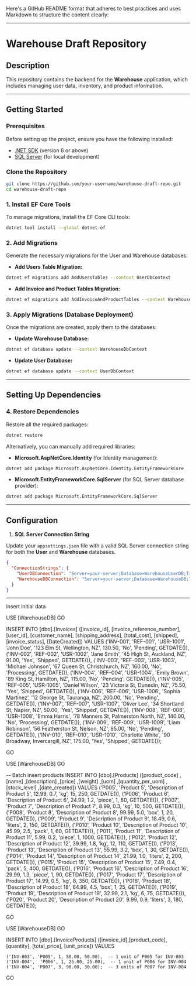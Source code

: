 Here's a GitHub README format that adheres to best practices and uses Markdown to structure the content clearly:

---

# Warehouse Draft Repository

## Description

This repository contains the backend for the **Warehouse** application, which includes managing user data, inventory, and product information.

---

## Getting Started

### Prerequisites

Before setting up the project, ensure you have the following installed:

- [.NET SDK](https://dotnet.microsoft.com/download) (version 6 or above)
- [SQL Server](https://www.microsoft.com/en-us/sql-server/sql-server-downloads) (for local development)

### Clone the Repository

```bash
git clone https://github.com/your-username/warehouse-draft-repo.git
cd warehouse-draft-repo
```

### 1. Install EF Core Tools

To manage migrations, install the EF Core CLI tools:

```bash
dotnet tool install --global dotnet-ef
```

### 2. Add Migrations

Generate the necessary migrations for the User and Warehouse databases:

- **Add Users Table Migration:**

```bash
dotnet ef migrations add AddUsersTables --context UserDbContext
```

- **Add Invoice and Product Tables Migration:**

```bash
dotnet ef migrations add AddInvoiceAndProductTables --context WarehouseDbContext
```

### 3. Apply Migrations (Database Deployment)

Once the migrations are created, apply them to the databases:

- **Update Warehouse Database:**

```bash
dotnet ef database update --context WarehouseDbContext
```

- **Update User Database:**

```bash
dotnet ef database update --context UserDbContext
```

---

## Setting Up Dependencies

### 4. Restore Dependencies

Restore all the required packages:

```bash
dotnet restore
```

Alternatively, you can manually add required libraries:

- **Microsoft.AspNetCore.Identity** (for Identity management):

```bash
dotnet add package Microsoft.AspNetCore.Identity.EntityFrameworkCore
```

- **Microsoft.EntityFrameworkCore.SqlServer** (for SQL Server database provider):

```bash
dotnet add package Microsoft.EntityFrameworkCore.SqlServer
```

---

## Configuration

1. **SQL Server Connection String**

Update your `appsettings.json` file with a valid SQL Server connection string for both the **User** and **Warehouse** databases.

```json
{
  "ConnectionStrings": {
    "UserDBConnection": "Server=your-server;Database=WarehouseUserDB;Trusted_Connection=True;TrustServerCertificate=True;User Id=your-username;Password=your-password;",
    "WarehouseDBConnection": "Server=your-server;Database=WarehouseDB;Trusted_Connection=True;TrustServerCertificate=True;User Id=your-username;Password=your-password;"
  }
}
```

---

insert initial data

USE [WarehouseDB]
GO

INSERT INTO [dbo].[Invoices] 
    ([invoice_id], [invoice_reference_number], [user_id], [customer_name], 
     [shipping_address], [total_cost], [shipped], [invoice_status], [DateCreated])
VALUES
    ('INV-001', 'REF-001', 'USR-1001', 'John Doe', '123 Elm St, Wellington, NZ', 130.50, 'No', 'Pending', GETDATE()),
    ('INV-002', 'REF-002', 'USR-1002', 'Jane Smith', '45 High St, Auckland, NZ', 91.00, 'Yes', 'Shipped', GETDATE()),
    ('INV-003', 'REF-003', 'USR-1003', 'Michael Johnson', '67 Queen St, Christchurch, NZ', 160.00, 'No', 'Processing', GETDATE()),
    ('INV-004', 'REF-004', 'USR-1004', 'Emily Brown', '89 King St, Hamilton, NZ', 115.00, 'No', 'Pending', GETDATE()),
    ('INV-005', 'REF-005', 'USR-1005', 'Daniel Wilson', '23 Victoria St, Dunedin, NZ', 75.50, 'Yes', 'Shipped', GETDATE()),
    ('INV-006', 'REF-006', 'USR-1006', 'Sophia Martinez', '12 George St, Tauranga, NZ', 200.00, 'No', 'Pending', GETDATE()),
    ('INV-007', 'REF-007', 'USR-1007', 'Oliver Lee', '34 Shortland St, Napier, NZ', 50.00, 'Yes', 'Shipped', GETDATE()),
    ('INV-008', 'REF-008', 'USR-1008', 'Emma Harris', '78 Manners St, Palmerston North, NZ', 140.00, 'No', 'Processing', GETDATE()),
    ('INV-009', 'REF-009', 'USR-1009', 'Liam Robinson', '56 Featherston St, Nelson, NZ', 85.00, 'No', 'Pending', GETDATE()),
    ('INV-010', 'REF-010', 'USR-1010', 'Charlotte White', '90 Broadway, Invercargill, NZ', 175.00, 'Yes', 'Shipped', GETDATE());

GO


USE [WarehouseDB]
GO

-- Batch insert products
INSERT INTO [dbo].[Products]
           ([product_code]
           ,[name]
           ,[description]
           ,[price]
           ,[weight]
           ,[uom]
           ,[quantity_per_uom]
           ,[stock_level]
           ,[date_created])
     VALUES
           ('P005', 'Product 5', 'Description of Product 5', 12.99, 0.7, 'kg', 15, 250, GETDATE()),
           ('P006', 'Product 6', 'Description of Product 6', 24.99, 1.2, 'piece', 1, 80, GETDATE()),
           ('P007', 'Product 7', 'Description of Product 7', 8.99, 0.3, 'kg', 10, 500, GETDATE()),
           ('P008', 'Product 8', 'Description of Product 8', 99.99, 5.0, 'box', 1, 20, GETDATE()),
           ('P009', 'Product 9', 'Description of Product 9', 18.49, 0.6, 'liters', 2, 150, GETDATE()),
           ('P010', 'Product 10', 'Description of Product 10', 45.99, 2.5, 'pack', 1, 60, GETDATE()),
           ('P011', 'Product 11', 'Description of Product 11', 5.99, 0.2, 'piece', 1, 1000, GETDATE()),
           ('P012', 'Product 12', 'Description of Product 12', 39.99, 1.8, 'kg', 12, 110, GETDATE()),
           ('P013', 'Product 13', 'Description of Product 13', 55.99, 3.2, 'box', 1, 30, GETDATE()),
           ('P014', 'Product 14', 'Description of Product 14', 21.99, 1.0, 'liters', 2, 200, GETDATE()),
           ('P015', 'Product 15', 'Description of Product 15', 7.49, 0.4, 'pack', 5, 400, GETDATE()),
           ('P016', 'Product 16', 'Description of Product 16', 29.99, 1.3, 'piece', 1, 90, GETDATE()),
           ('P017', 'Product 17', 'Description of Product 17', 14.99, 0.5, 'kg', 8, 350, GETDATE()),
           ('P018', 'Product 18', 'Description of Product 18', 64.99, 4.5, 'box', 1, 25, GETDATE()),
           ('P019', 'Product 19', 'Description of Product 19', 32.99, 2.1, 'kg', 6, 75, GETDATE()),
           ('P020', 'Product 20', 'Description of Product 20', 9.99, 0.9, 'liters', 3, 180, GETDATE());

GO

USE [WarehouseDB]
GO

INSERT INTO [dbo].[InvoiceProducts] 
    ([invoice_id],[product_code], [quantity], [total_price], [unit_price])
VALUES

    ('INV-003', 'P005', 1, 50.00, 50.00),  -- 1 unit of P005 for INV-003
    ('INV-004',  'P006', 1, 25.00, 25.00),  -- 1 unit of P006 for INV-004
    ('INV-004', 'P007', 3, 90.00, 30.00);  -- 3 units of P007 for INV-004

GO

